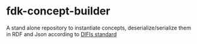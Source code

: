 # fdk-concept-builder
A stand alone repository to instantiate concepts, deserialize/serialize them in RDF and Json according to [DIFIs standard](https://doc.difi.no/data/forvaltningsstandard-begrepsbeskrivelser/)
